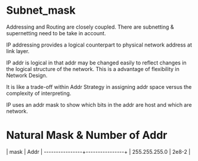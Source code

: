 # Subnet_mask

Addressing and Routing are closely coupled. There are subnetting & supernetting need to be take in account. 

IP addressing provides a logical counterpart to physical network address at link layer.

IP addr is logical in that addr may be changed easily to reflect changes in the logical structure of the network. This is a advantage of flexibility in Network Design.

It is like a trade-off within Addr Strategy in assigning addr space versus the complexity of interpreting.

IP uses an addr mask to show which bits in the addr are host and which are network.

# Natural Mask & Number of Addr

|      mask     |       Addr     |
----------------+----------------+
| 255.255.255.0 |      2e8-2     |
